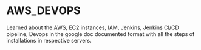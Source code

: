 # AWS_DEVOPS
Learned about the AWS, EC2 instances, IAM, Jenkins, Jenkins CI/CD pipeline, Devops in the google doc documented format with all the steps of installations in respective servers.
